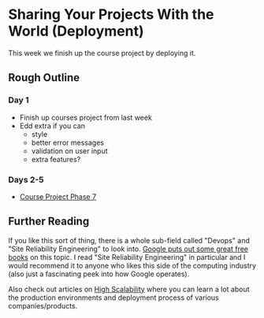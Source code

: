 # Sharing Your Projects With the World (Deployment)
 
This week we finish up the course project by deploying it.

## Rough Outline

### Day 1

* Finish up courses project from last week
* Edd extra if you can
  * style
  * better error messages
  * validation on user input
  * extra features?

### Days 2-5

* [Course Project Phase 7](./chatroom7.md)


## Further Reading

If you like this sort of thing, there is a whole sub-field called "Devops" and "Site Reliability Engineering" to look into. [Google puts out some great free books](https://landing.google.com/sre/books/) on this topic. I read "Site Reliability Engineering" in particular and I would recommend it to anyone who likes this side of the computing industry (also just a fascinating peek into how Google operates).

Also check out articles on [High Scalability](http://highscalability.com/all-time-favorites/) where you can learn a lot about the production environments and deployment process of various companies/products.
